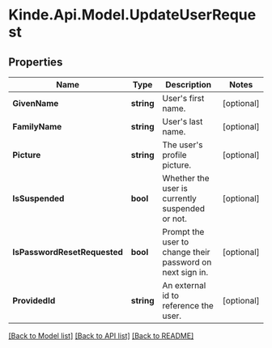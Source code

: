 # Kinde.Api.Model.UpdateUserRequest

## Properties

Name | Type | Description | Notes
------------ | ------------- | ------------- | -------------
**GivenName** | **string** | User&#39;s first name. | [optional] 
**FamilyName** | **string** | User&#39;s last name. | [optional] 
**Picture** | **string** | The user&#39;s profile picture. | [optional] 
**IsSuspended** | **bool** | Whether the user is currently suspended or not. | [optional] 
**IsPasswordResetRequested** | **bool** | Prompt the user to change their password on next sign in. | [optional] 
**ProvidedId** | **string** | An external id to reference the user. | [optional] 

[[Back to Model list]](../README.md#documentation-for-models) [[Back to API list]](../README.md#documentation-for-api-endpoints) [[Back to README]](../README.md)

